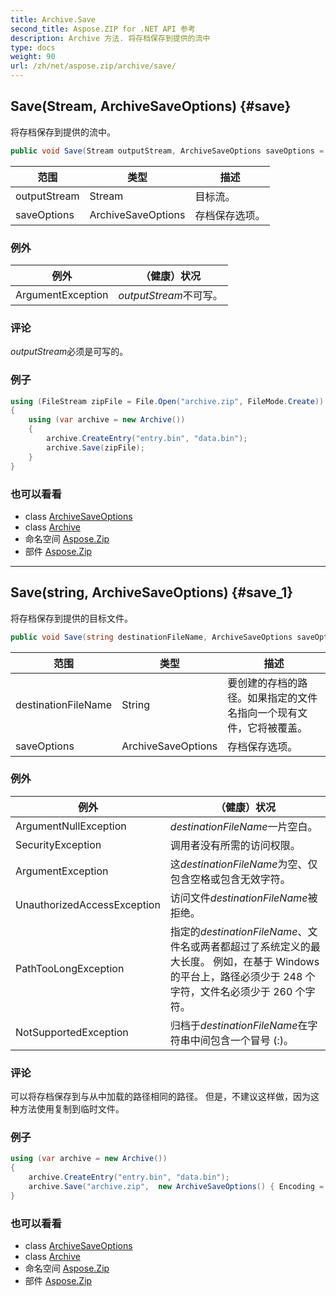 ```yaml
---
title: Archive.Save
second_title: Aspose.ZIP for .NET API 参考
description: Archive 方法. 将存档保存到提供的流中
type: docs
weight: 90
url: /zh/net/aspose.zip/archive/save/
---
```

## Save(Stream, ArchiveSaveOptions) {#save}

将存档保存到提供的流中。

```csharp
public void Save(Stream outputStream, ArchiveSaveOptions saveOptions = null)
```

| 范围 | 类型 | 描述 |
| --- | --- | --- |
| outputStream | Stream | 目标流。 |
| saveOptions | ArchiveSaveOptions | 存档保存选项。 |

### 例外

| 例外 | （健康）状况 |
| --- | --- |
| ArgumentException | *outputStream*不可写。 |

### 评论

*outputStream*必须是可写的。

### 例子

```csharp
using (FileStream zipFile = File.Open("archive.zip", FileMode.Create))
{
    using (var archive = new Archive())
    {
        archive.CreateEntry("entry.bin", "data.bin");
        archive.Save(zipFile);
    }
}
```

### 也可以看看

* class [ArchiveSaveOptions](../../../aspose.zip.saving/archivesaveoptions/)
* class [Archive](../)
* 命名空间 [Aspose.Zip](../../archive/)
* 部件 [Aspose.Zip](../../../)

---

## Save(string, ArchiveSaveOptions) {#save_1}

将存档保存到提供的目标文件。

```csharp
public void Save(string destinationFileName, ArchiveSaveOptions saveOptions = null)
```

| 范围 | 类型 | 描述 |
| --- | --- | --- |
| destinationFileName | String | 要创建的存档的路径。如果指定的文件名指向一个现有文件，它将被覆盖。 |
| saveOptions | ArchiveSaveOptions | 存档保存选项。 |

### 例外

| 例外 | （健康）状况 |
| --- | --- |
| ArgumentNullException | *destinationFileName*一片空白。 |
| SecurityException | 调用者没有所需的访问权限。 |
| ArgumentException | 这*destinationFileName*为空、仅包含空格或包含无效字符。 |
| UnauthorizedAccessException | 访问文件*destinationFileName*被拒绝。 |
| PathTooLongException | 指定的*destinationFileName*、文件名或两者都超过了系统定义的最大长度。 例如，在基于 Windows 的平台上，路径必须少于 248 个字符，文件名必须少于 260 个字符。 |
| NotSupportedException | 归档于*destinationFileName*在字符串中间包含一个冒号 (:)。 |

### 评论

可以将存档保存到与从中加载的路径相同的路径。 但是，不建议这样做，因为这种方法使用复制到临时文件。

### 例子

```csharp
using (var archive = new Archive())
{
    archive.CreateEntry("entry.bin", "data.bin");
    archive.Save("archive.zip",  new ArchiveSaveOptions() { Encoding = Encoding.ASCII });
}
```

### 也可以看看

* class [ArchiveSaveOptions](../../../aspose.zip.saving/archivesaveoptions/)
* class [Archive](../)
* 命名空间 [Aspose.Zip](../../archive/)
* 部件 [Aspose.Zip](../../../)


